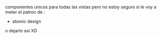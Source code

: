 componentes unicos para todas las vistas
pero no estoy seguro si le voy a meter el
patron de :
- atomic design

o dejarlo asi XD

